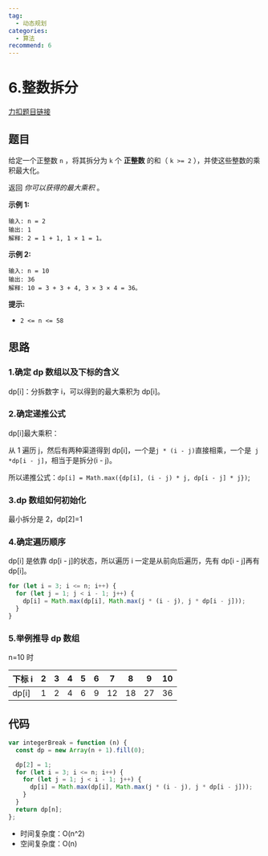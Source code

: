 ```yaml
---
tag:
  - 动态规划
categories:
  - 算法
recommend: 6
---
```


# 6.整数拆分

[力扣题目链接](https://leetcode.cn/problems/integer-break/)

## 题目

给定一个正整数 `n` ，将其拆分为 `k` 个 **正整数** 的和（ `k >= 2` ），并使这些整数的乘积最大化。

返回 _你可以获得的最大乘积_ 。

**示例 1:**

```
输入: n = 2
输出: 1
解释: 2 = 1 + 1, 1 × 1 = 1。
```

**示例 2:**

```
输入: n = 10
输出: 36
解释: 10 = 3 + 3 + 4, 3 × 3 × 4 = 36。
```

**提示:**

- `2 <= n <= 58`

## 思路

### 1.确定 dp 数组以及下标的含义

dp[i]：分拆数字 i，可以得到的最大乘积为 dp[i]。

### 2.确定递推公式

dp[i]最大乘积：

从 1 遍历 j，然后有两种渠道得到 dp[i]，一个是`j * (i - j)`直接相乘，一个是` j *dp[i - j]`，相当于是拆分(i - j)。

所以递推公式：`dp[i] = Math.max({dp[i], (i - j) * j, dp[i - j] * j})`;

### 3.dp 数组如何初始化

最小拆分是 2，dp[2]=1

### 4.确定遍历顺序

dp[i] 是依靠 dp[i - j]的状态，所以遍历 i 一定是从前向后遍历，先有 dp[i - j]再有 dp[i]。

```js
for (let i = 3; i <= n; i++) {
  for (let j = 1; j < i - 1; j++) {
    dp[i] = Math.max(dp[i], Math.max(j * (i - j), j * dp[i - j]));
  }
}
```

### 5.举例推导 dp 数组

n=10 时

| 下标 i | 2   | 3   | 4   | 5   | 6   | 7   | 8   | 9   | 10  |
| ------ | --- | --- | --- | --- | --- | --- | --- | --- | --- |
| dp[i]  | 1   | 2   | 4   | 6   | 9   | 12  | 18  | 27  | 36  |

## 代码

```js
var integerBreak = function (n) {
  const dp = new Array(n + 1).fill(0);

  dp[2] = 1;
  for (let i = 3; i <= n; i++) {
    for (let j = 1; j < i - 1; j++) {
      dp[i] = Math.max(dp[i], Math.max(j * (i - j), j * dp[i - j]));
    }
  }
  return dp[n];
};
```

- 时间复杂度：O(n^2)
- 空间复杂度：O(n)
